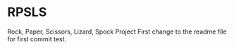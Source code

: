 # RPSLS
Rock, Paper, Scissors, Lizard, Spock Project
First change to the readme file for first commit test.